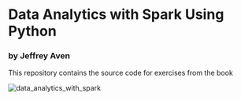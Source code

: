 # Data Analytics with Spark Using Python
### by Jeffrey Aven

This repository contains the source code for exercises from the book

![data_analytics_with_spark](http://avensolutions-images.s3-website-us-east-1.amazonaws.com/data-analytics-with-spark-using-python.jpg) 